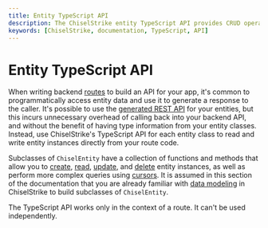 ```yaml
---
title: Entity TypeScript API
description: The ChiselStrike entity TypeScript API provides CRUD operations for your route code.
keywords: [ChiselStrike, documentation, TypeScript, API]
---
```


# Entity TypeScript API

When writing backend [routes] to build an API for your app, it's common to
programmatically access entity data and use it to generate a response to the
caller. It's possible to use the [generated REST API] for your entities, but
this incurs unnecessary overhead of calling back into your backend API, and
without the benefit of having type information from your entity classes.
Instead, use ChiselStrike's TypeScript API for each entity class to read and
write entity instances directly from your route code.

Subclasses of `ChiselEntity` have a collection of functions and methods that
allow you to [create], [read], [update], and [delete] entity instances, as well
as perform more complex queries using [cursors]. It is assumed in this section
of the documentation that you are already familiar with [data modeling] in
ChiselStrike to build subclasses of `ChiselEntity`.

The TypeScript API works only in the context of a route. It can't be used
independently.


[routes]: ../routing/
[generated REST API]: ../entity-crud-api/
[data modeling]: ../data-modeling/
[create]: ./create-data
[read]: ./read-data
[update]: ./update-data
[delete]: ./delete-data
[cursors]: ./query-cursors

